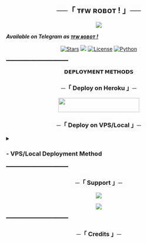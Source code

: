 <h2 align="center">
    ──「 ᴛғᴡ ʀᴏʙᴏᴛ ! 」──
</h2>

<p align="center">
  <img src="https://files.catbox.moe/6gn6nf.jpg">
</p>

**_Available on Telegram as [ᴛғᴡ ʀᴏʙᴏᴛ !](https://t.me/TFW_CONTROLLER_BOT)_**

<p align="center">
<a href="https://github.com/kairnex/devamanagement/stargazers"><img src="https://img.shields.io/github/stars/kairnex/devamanagement?color=black&logo=github&logoColor=black&style=for-the-badge" alt="Stars"/></a>
<a href="[https://github.com/AnonymousX1025/FallenRobot](https://github.com/kairnex/devamanagement)/network/members"> <img src="https://img.shields.io/github/forks/kairnex/devamanagement?color=black&logo=github&logoColor=black&style=for-the-badge"/></a>
<a href="[https://github.com/AnonymousX1025/FallenRobot](https://github.com/kairnex/devamanagement)/blob/master/LICENSE"> <img src="https://img.shields.io/badge/License-MIT-blueviolet?style=for-the-badge" alt="License"/></a>
<a href="https://www.python.org/"> <img src="https://img.shields.io/badge/Written%20in-Python-skyblue?style=for-the-badge&logo=python" alt="Python"/></a>
</p>

━━━━━━━━━━━━━━━━━━━━

<p align="center">
<b>𝗗𝗘𝗣𝗟𝗢𝗬𝗠𝗘𝗡𝗧 𝗠𝗘𝗧𝗛𝗢𝗗𝗦</b>
</p>

<h3 align="center">
    ─「 Deploy on Heroku 」─
</h3>

<p align="center"><a href="https://dashboard.heroku.com/new?template=https://github.com/kairnex/devamanagement"> <img src="https://img.shields.io/badge/Deploy%20On%20Heroku-black?style=for-the-badge&logo=heroku" width="220" height="38.45"/></a></p>


<h3 align="center">
    ─「 Deploy on VPS/Local 」─
</h3>

<details>
<summary><h3>
- <b>VPS/Local Deployment Method</b>
</h3></summary>

- Get your [Necessary Variables](https://github.com/kairnex/devamanagement/blob/masterdevamanagement/config.py)
- Upgrade and Update by :
`sudo apt-get update && sudo apt-get upgrade -y`
- Install required packages by :
`sudo apt-get install python3-pip -y`
- Install pip by :
`sudo pip3 install -U pip`
- Clone the repository by :
`git clone https://github.com/AnonymousX1025/FallenRobot && cd FallenRobot`
- Install/Upgrade setuptools by :
`pip3 install --upgrade pip setuptools`
- Install requirements by :
`pip3 install -U -r requirements.txt`
- Fill your variables in config by :
`vi FallenRobot/config.py`

Press `I` on the keyboard for editing config

Press `Ctrl+C` when you're done with editing config and `:wq` to save the config
- Install tmux to keep running your bot when you close the terminal by :
`sudo apt install tmux && tmux`
- Finally run the bot by :
`python3 -m FallenRobot`
- For getting out from tmux session

Press `Ctrl+b` and then `d`

<p align="center">
  <img src="https://files.catbox.moe/xb4u1q.jpg">
</p>

</details>
━━━━━━━━━━━━━━━━━━━━

<h3 align="center">
    ─「 Support 」─
</h3>

<p align="center">
<a href="https://t.me/TFW_NETWORK"><img src="https://img.shields.io/badge/-Support%20Group-blue.svg?style=for-the-badge&logo=Telegram"></a>
</p>
<p align="center">
<a href="https://t.me/TFW_NETWORK"><img src="https://img.shields.io/badge/-Support%20Channel-blue.svg?style=for-the-badge&logo=Telegram"></a>
</p>

━━━━━━━━━━━━━━━━━━━━

<h3 align="center">
    ─「 Credits 」─
</h3>
